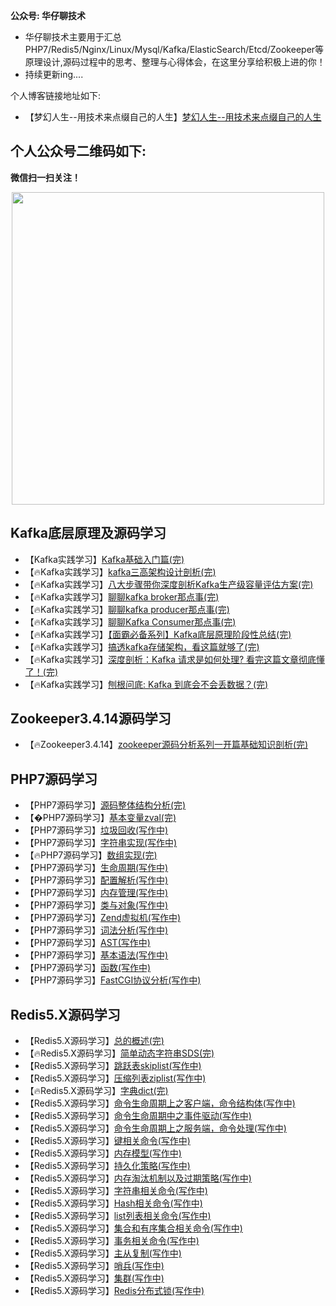 **公众号: 华仔聊技术**

- 华仔聊技术主要用于汇总PHP7/Redis5/Nginx/Linux/Mysql/Kafka/ElasticSearch/Etcd/Zookeeper等原理设计,源码过程中的思考、整理与心得体会，在这里分享给积极上进的你！  
- 持续更新ing....

个人博客链接地址如下:
 
 - 【梦幻人生--用技术来点缀自己的人生】[梦幻人生--用技术来点缀自己的人生](https://www.jianshu.com/u/d1efae5b9216)
 ## 个人公众号二维码如下:
 **微信扫一扫关注！**   
 <p align="center"><img src="https://github.com/menghuan/lnmp-code-analysis/blob/master/%E6%89%AB%E7%A0%81_%E6%90%9C%E7%B4%A2%E8%81%94%E5%90%88%E4%BC%A0%E6%92%AD%E6%A0%B7%E5%BC%8F-%E6%A0%87%E5%87%86%E8%89%B2%E7%89%88.png" width="500px"></p>

 ## Kafka底层原理及源码学习
 - 【Kafka实践学习】[Kafka基础入门篇(完)](https://mp.weixin.qq.com/s/do9bXH9qJzt4kNyxlEOyJg)
 - 【🔥Kafka实践学习】[kafka三高架构设计剖析(完)](https://mp.weixin.qq.com/s/qJoSAlTIefEOVtV-Bcnb-g)
 - 【🔥Kafka实践学习】[八大步骤带你深度剖析Kafka生产级容量评估方案(完)](https://mp.weixin.qq.com/s/DSlJqWBGx_Vc1CHACgsSfQ)
 - 【🔥Kafka实践学习】[聊聊kafka broker那点事(完)](https://mp.weixin.qq.com/s/ZVxFSMoXHfC28-oQgXYrig)
 - 【🔥Kafka实践学习】[聊聊kafka producer那点事(完)](https://mp.weixin.qq.com/s/Tq5dQBjcXF4bXtTqFFbmGQ)
 - 【🔥Kafka实践学习】[聊聊Kafka Consumer那点事(完)](https://mp.weixin.qq.com/s/jSAgh_cPgEo-jRuEwErFQg)
 - 【🔥Kafka实践学习】[【面霸必备系列】Kafka底层原理阶段性总结(完)](https://mp.weixin.qq.com/s/DhKb_6O4H6LT3TvChMUlYA)
 - 【🔥Kafka实践学习】[搞透kafka存储架构，看这篇就够了(完)](https://mp.weixin.qq.com/s/p45FtD673s-cdkeHqrEc-g)
 - 【🔥Kafka实践学习】[深度剖析：Kafka 请求是如何处理? 看完这篇文章彻底懂了！(完)](https://mp.weixin.qq.com/s/dhxjGmzpqSr8ACeKqpPD4g)
 - 【🔥Kafka实践学习】[刨根问底: Kafka 到底会不会丢数据？(完)](https://mp.weixin.qq.com/s/g7L3kN1FDitZ60EdmU2zxA)

 ## Zookeeper3.4.14源码学习
 - 【🔥Zookeeper3.4.14】[zookeeper源码分析系列一开篇基础知识剖析(完)](https://mp.weixin.qq.com/s/0Qc-fOh7aSSX8B6TiyIY8w)


## PHP7源码学习
 - 【PHP7源码学习】[源码整体结构分析(完)](https://www.jianshu.com/p/7a4480615aa9)
 - 【�PHP7源码学习】[基本变量zval(完)](https://mp.weixin.qq.com/s/qal5sZhMpNGsuVe1NS_tnQ)
 - 【PHP7源码学习】[垃圾回收(写作中)](写作中)
 - 【PHP7源码学习】[字符串实现(写作中)](写作中)
 - 【🔥PHP7源码学习】[数组实现(完)](https://mp.weixin.qq.com/s/J8eICn4BSvwmAyrbeG1xKA)
 - 【PHP7源码学习】[生命周期(写作中)](写作中)
 - 【PHP7源码学习】[配置解析(写作中)](写作中)
 - 【PHP7源码学习】[内存管理(写作中)](写作中)
 - 【PHP7源码学习】[类与对象(写作中)](写作中)
 - 【PHP7源码学习】[Zend虚拟机(写作中)](写作中)
 - 【PHP7源码学习】[词法分析(写作中)](写作中)
 - 【PHP7源码学习】[AST(写作中)](写作中)
 - 【PHP7源码学习】[基本语法(写作中)](写作中)
 - 【PHP7源码学习】[函数(写作中)](写作中)
 - 【PHP7源码学习】[FastCGI协议分析(写作中)](写作中)
 
 ## Redis5.X源码学习
 - 【Redis5.X源码学习】[总的概述(完)](https://www.jianshu.com/p/ad4fe7848030)
 - 【🔥Redis5.X源码学习】[简单动态字符串SDS(完)](https://mp.weixin.qq.com/s/4qIFFjj2thqOWJJgqoiXuA)
 - 【Redis5.X源码学习】[跳跃表skiplist(写作中)](写作中)
 - 【Redis5.X源码学习】[压缩列表ziplist(写作中)](写作中)
 - 【🔥Redis5.X源码学习】[字典dict(完)](https://mp.weixin.qq.com/s/IUMKc0ywZqGVbbqNRRUQYw)
 - 【Redis5.X源码学习】[命令生命周期上之客户端，命令结构体(写作中)](写作中)
 - 【Redis5.X源码学习】[命令生命周期中之事件驱动(写作中)](写作中)
 - 【Redis5.X源码学习】[命令生命周期上之服务端，命令处理(写作中)](写作中)
 - 【Redis5.X源码学习】[键相关命令(写作中)](写作中)
 - 【Redis5.X源码学习】[内存模型(写作中)](写作中)
 - 【Redis5.X源码学习】[持久化策略(写作中)](写作中)
 - 【Redis5.X源码学习】[内存淘汰机制以及过期策略(写作中)](写作中)
 - 【Redis5.X源码学习】[字符串相关命令(写作中)](写作中)
 - 【Redis5.X源码学习】[Hash相关命令(写作中)](写作中)
 - 【Redis5.X源码学习】[list列表相关命令(写作中)](写作中)
 - 【Redis5.X源码学习】[集合和有序集合相关命令(写作中)](写作中)
 - 【Redis5.X源码学习】[事务相关命令(写作中)](写作中)
 - 【Redis5.X源码学习】[主从复制(写作中)](写作中)
 - 【Redis5.X源码学习】[哨兵(写作中)](写作中)
 - 【Redis5.X源码学习】[集群(写作中)](写作中)
 - 【Redis5.X源码学习】[Redis分布式锁(写作中)](写作中)

 
 
